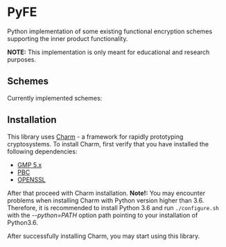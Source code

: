 # PyFE

Python implementation of some existing functional encryption schemes supporting the inner product functionality.

**NOTE:** This implementation is only meant for educational and research purposes.

## Schemes

Currently implemented schemes:


## Installation

This library uses [Charm](https://github.com/JHUISI/charm) - a framework for rapidly prototyping cryptosystems. To install Charm, first verify that you have installed the following dependencies:

- [GMP 5.x](https://gmplib.org/)
- [PBC](https://crypto.stanford.edu/pbc/download.html)
- [OPENSSL](https://www.openssl.org/source/)

After that proceed with Charm installation. **Note!:** You may encounter problems when installing Charm with Python version higher than 3.6. Therefore, it is recommended to install Python 3.6 and run ```./configure.sh``` with the *--python=PATH* option path pointing to your installation of Python3.6.

After successfully installing Charm, you may start using this library.